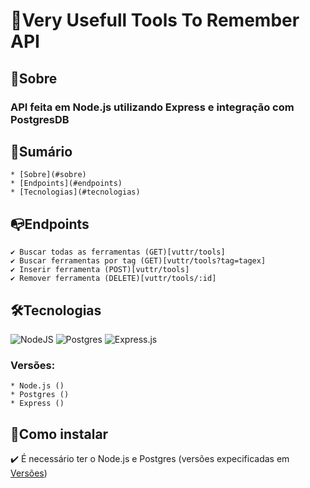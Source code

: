# 🔨Very Usefull Tools To Remember API

## 🎯Sobre

### API feita em Node.js utilizando Express e integração com PostgresDB

## 📌Sumário
    * [Sobre](#sobre)
    * [Endpoints](#endpoints)
    * [Tecnologias](#️tecnologias)

## 📭Endpoints
    ✔️ Buscar todas as ferramentas (GET)[vuttr/tools]
    ✔️ Buscar ferramentas por tag (GET)[vuttr/tools?tag=tagex]
    ✔️ Inserir ferramenta (POST)[vuttr/tools]
    ✔️ Remover ferramenta (DELETE)[vuttr/tools/:id]

## 🛠️Tecnologias
![NodeJS](https://img.shields.io/badge/node.js-6DA55F?style=for-the-badge&logo=node.js&logoColor=white)
![Postgres](https://img.shields.io/badge/postgres-%23316192.svg?style=for-the-badge&logo=postgresql&logoColor=white)
![Express.js](https://img.shields.io/badge/express.js-%23404d59.svg?style=for-the-badge&logo=express&logoColor=%2361DAFB)

### Versões:

    * Node.js ()
    * Postgres ()
    * Express ()


## 🧰Como instalar
✔️ É necessário ter o Node.js e Postgres (versões expecificadas em [Versões](#versões))
